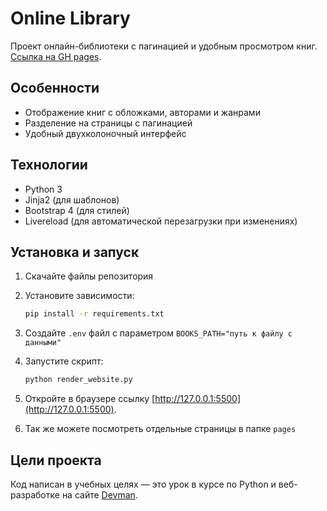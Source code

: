 # Online Library

Проект онлайн-библиотеки с пагинацией и удобным просмотром книг.
[Ссылка на GH pages](https://mikrukovd.github.io/online_library/).

## Особенности

- Отображение книг с обложками, авторами и жанрами
- Разделение на страницы с пагинацией
- Удобный двухколоночный интерфейс

## Технологии

- Python 3
- Jinja2 (для шаблонов)
- Bootstrap 4 (для стилей)
- Livereload (для автоматической перезагрузки при изменениях)

## Установка и запуск

1. Скачайте файлы репозитория

2. Установите зависимости:
    ```bash
    pip install -r requirements.txt
    ```

3. Создайте `.env` файл с параметром `BOOKS_PATH="путь к файлу с данными"`

4. Запустите скрипт:
    ```bash
    python render_website.py
    ```

5. Откройте в браузере ссылку [http://127.0.0.1:5500](http://127.0.0.1:5500).

6. Так же можете посмотреть отдельные страницы в папке `pages`


## Цели проекта

Код написан в учебных целях — это урок в курсе по Python и веб-разработке на сайте [Devman](https://dvmn.org).